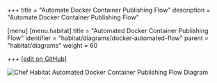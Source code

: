 +++
title = "Automate Docker Container Publishing Flow"
description = "Automate Docker Container Publishing Flow"

[menu]
  [menu.habitat]
    title = "Automated Docker Container Publishing Flow"
    identifier = "habitat/diagrams/docker-automated-flow"
    parent = "habitat/diagrams"
    weight = 60

+++
[\[edit on GitHub\]](https://github.com/habitat-sh/habitat/blob/master/components/docs-chef-io/content/habitat/docker_automated_flow.md)

![Chef Habitat Automated Docker Container Publishing Flow Diagram](/images/habitat/habitat-automated-docker-container-publishing-flow.png)

